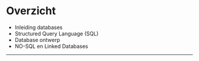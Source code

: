 # Overzicht

- Inleiding databases
- Structured Query Language (SQL)
- Database ontwerp
- NO-SQL en Linked Databases

---
